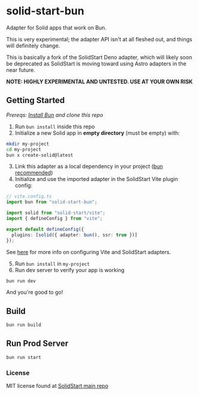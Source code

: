 # solid-start-bun

Adapter for Solid apps that work on Bun.

This is very experimental; the adapter API isn't at all fleshed out, and things will definitely change.

This is basically a fork of the SolidStart Deno adapter, which will likely soon be deprecated as SolidStart is moving toward using Astro adapters in the near future.

**NOTE: HIGHLY EXPERIMENTAL AND UNTESTED. USE AT YOUR OWN RISK**

## Getting Started
*Prereqs: [Install Bun](https://bun.sh/docs/installation) and clone this repo*

1. Run `bun install` inside this repo
2. Initialize a new Solid app in **empty directory** (must be empty) with:
```bash
mkdir my-project
cd my-project
bun x create-solid@latest
```
3. Link this adapter as a local dependency in your project ([bun recommended](https://bun.sh/docs/cli/install#local-packages-bun-link))
4. Initialize and use the imported adapter in the SolidStart Vite plugin config:
```ts
// vite.config.ts
import bun from "solid-start-bun";

import solid from "solid-start/vite";
import { defineConfig } from "vite";

export default defineConfig({
  plugins: [solid({ adapter: bun(), ssr: true })]
});
```
See [here](https://start.solidjs.com/api/vite) for more info on configuring Vite and SolidStart adapters.

5. Run `bun install` in `my-project`
6. Run dev server to verify your app is working
```bash
bun run dev
```
And you're good to go!

## Build
```bash
bun run build
```

## Run Prod Server
```bash
bun run start
```

### License
MIT license found at [SolidStart main repo](https://github.com/solidjs/solid-start)
